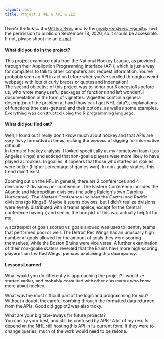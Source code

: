 ```yaml
---
layout: post
title: Project 1 NHL & API & ZZZ
---
```


Here's the link to the [GitHub Repo](https://github.com/LynnSHuang/ST558-Project-1) and to the [nicely-rendered vignette](https://lynnshuang.github.io/ST558-Project-1/). I set the permission to public on September 18, 2020, so it should be accessible. If not, please shoot me an [e-mail](mailto:lynnshuang94@gmail.com).  

#### What did you do in the project?
This project examined data from the National Hockey League, as provided through their Application Programming Interface (API), which is just a way for computers to talk to other computers and request information. You've probably seen an API in action before when you've scrolled through a weird webpage with lots of curly braces or quotes and indentation!  
The second objective of this project was to honor our R ancestoRs before us, who wrote many useful packages of functions and left wonderful documentation in the form of vignettes. Vignettes contain a general description of the problem at hand (how can I get NHL data?), explanations of functions (the data-getters) and their options, as well as some examples. Everything was constructed using the R programming language.  

#### What did you find out?
Well, I found out I really don't know much about hockey and that APIs are very fickly formatted at times, making the process of digging for information difficult.  
In terms of hockey analysis, I looked specifically at my hometown team (Los Angeles Kings) and noticed that non-goalie players were more likely to have played as rookies. In goalies, it appears that those who started as rookies were better (higher percentage of games won). In non-goalie skaters, this trend didn't exist.

Zooming out on the NFL in general, there are 2 conferences and 4 divisions--2 divisions per conference. The Eastern Conference includes the Atlantic and Metropolitan divisions (including Raleigh's own Carolina Hurricanes). The Western Conference includes the Central and Pacific divisions (go Kings!). Maybe it seems obvious, but I didn't realize divisions were evenly distributed with 8 teams apiece, except for the Central conference having 7, and seeing the box plot of this was actually helpful for me.

A scatterplot of goals scored vs. goals allowed was used to identify teams that performed poor or well. The Detroit Red Wings had an unusually high number of goals allowed for the amount of goals they were scoring themselves, while the Boston Bruins were vice versa. A further examination of their non-goalie skaters revealed that the Bruins have more high-scoring players than the Red Wings, perhaps explaining this discrepancy.  

#### Lessons Learned
What would you do differently in approaching the project?
I would've started earlier, and probably consulted with other classmates who know more about hockey.  

What was the most difficult part of the logic and programming for you?  
Without a doubt, the careful combing through the formatted data returned from the APIs. Good old ggplot2 was also tricky.  

What are your big take-aways for future projects?  
You can try your best, and still be confused by APIs! A lot of my results depend on the NHL still hosting this API in its current form. If they were to change queries, much of the work would need to be redone.  
